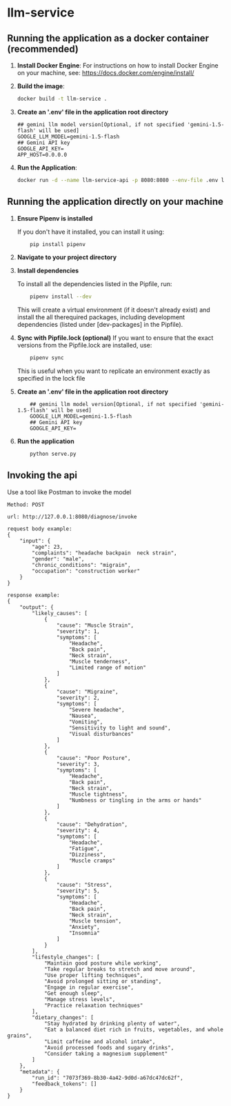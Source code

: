 # llm-service


## Running the application as a docker container (recommended)


1. **Install Docker Engine**:
   For instructions on how to install Docker Engine on your machine, see: https://docs.docker.com/engine/install/


2. **Build the image**:
    ```sh
    docker build -t llm-service .
    ```

3. **Create an '.env' file in the application root directory**

    ```
    ## gemini llm model version[Optional, if not specified 'gemini-1.5-flash' will be used]
    GOOGLE_LLM_MODEL=gemini-1.5-flash
    ## Gemini API key
    GOOGLE_API_KEY=
    APP_HOST=0.0.0.0
    ```
3. **Run the Application**:
    ```sh
    docker run -d --name llm-service-api -p 8080:8080 --env-file .env llm-service
    ```

## Running the application directly on your machine

1. **Ensure Pipenv is installed**
    
    If you don't have it installed, you can install it using:
    ```sh
        pip install pipenv
    ```


2. **Navigate to your project directory**

3. **Install dependencies**
    
    To install all the dependencies listed in the Pipfile, run:
    ```sh
        pipenv install --dev
    ```    

    This will create a virtual environment (if it doesn't already exist) and install the all therequired packages, including development dependencies (listed under [dev-packages] in the Pipfile).

4. **Sync with Pipfile.lock (optional)**
    If you want to ensure that the exact versions from the Pipfile.lock are installed, use:
    ```sh
        pipenv sync
    ```
    This is useful when you want to replicate an environment exactly as specified in the lock file

5. **Create an '.env' file in the application root directory**

    ```
        ## gemini llm model version[Optional, if not specified 'gemini-1.5-flash' will be used]
        GOOGLE_LLM_MODEL=gemini-1.5-flash
        ## Gemini API key
        GOOGLE_API_KEY=
    ```

6. **Run the application**
    ```sh
        python serve.py
    ```


## Invoking the api

Use a tool like Postman to invoke the model

```
Method: POST
```
```
url: http://127.0.0.1:8080/diagnose/invoke
```
```
request body example:
{
    "input": {
        "age": 23,
        "complaints": "headache backpain  neck strain",
        "gender": "male",
        "chronic_conditions": "migrain",
        "occupation": "construction worker"
    }
}
```
```
response example:
{
    "output": {
        "likely_causes": [
            {
                "cause": "Muscle Strain",
                "severity": 1,
                "symptoms": [
                    "Headache",
                    "Back pain",
                    "Neck strain",
                    "Muscle tenderness",
                    "Limited range of motion"
                ]
            },
            {
                "cause": "Migraine",
                "severity": 2,
                "symptoms": [
                    "Severe headache",
                    "Nausea",
                    "Vomiting",
                    "Sensitivity to light and sound",
                    "Visual disturbances"
                ]
            },
            {
                "cause": "Poor Posture",
                "severity": 3,
                "symptoms": [
                    "Headache",
                    "Back pain",
                    "Neck strain",
                    "Muscle tightness",
                    "Numbness or tingling in the arms or hands"
                ]
            },
            {
                "cause": "Dehydration",
                "severity": 4,
                "symptoms": [
                    "Headache",
                    "Fatigue",
                    "Dizziness",
                    "Muscle cramps"
                ]
            },
            {
                "cause": "Stress",
                "severity": 5,
                "symptoms": [
                    "Headache",
                    "Back pain",
                    "Neck strain",
                    "Muscle tension",
                    "Anxiety",
                    "Insomnia"
                ]
            }
        ],
        "lifestyle_changes": [
            "Maintain good posture while working",
            "Take regular breaks to stretch and move around",
            "Use proper lifting techniques",
            "Avoid prolonged sitting or standing",
            "Engage in regular exercise",
            "Get enough sleep",
            "Manage stress levels",
            "Practice relaxation techniques"
        ],
        "dietary_changes": [
            "Stay hydrated by drinking plenty of water",
            "Eat a balanced diet rich in fruits, vegetables, and whole grains",
            "Limit caffeine and alcohol intake",
            "Avoid processed foods and sugary drinks",
            "Consider taking a magnesium supplement"
        ]
    },
    "metadata": {
        "run_id": "7073f369-8b30-4a42-9d0d-a67dc47dc62f",
        "feedback_tokens": []
    }
}
```